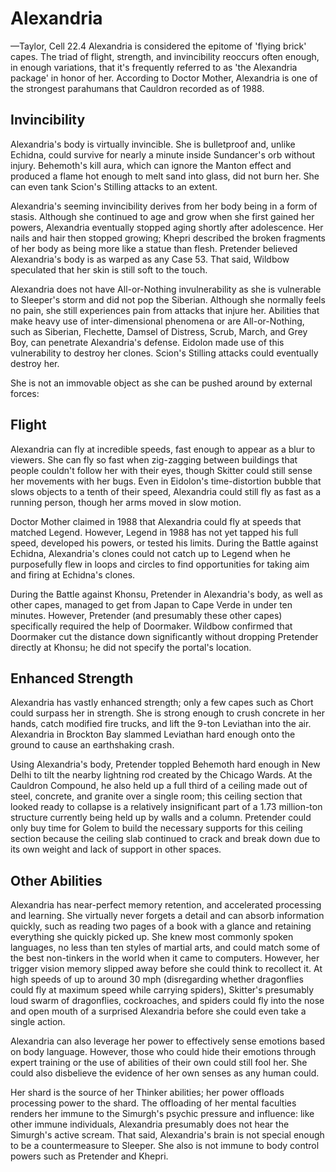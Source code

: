# Alexandria
—Taylor, Cell 22.4
Alexandria is considered the epitome of 'flying brick' capes. The triad of flight, strength, and invincibility reoccurs often enough, in enough variations, that it's frequently referred to as 'the Alexandria package' in honor of her. According to Doctor Mother, Alexandria is one of the strongest parahumans that Cauldron recorded as of 1988.

## Invincibility
Alexandria's body is virtually invincible. She is bulletproof and, unlike Echidna, could survive for nearly a minute inside Sundancer's orb without injury. Behemoth's kill aura, which can ignore the Manton effect and produced a flame hot enough to melt sand into glass, did not burn her. She can even tank Scion's Stilling attacks to an extent.

Alexandria's seeming invincibility derives from her body being in a form of stasis. Although she continued to age and grow when she first gained her powers, Alexandria eventually stopped aging shortly after adolescence. Her nails and hair then stopped growing; Khepri described the broken fragments of her body as being more like a statue than flesh. Pretender believed Alexandria's body is as warped as any Case 53. That said, Wildbow speculated that her skin is still soft to the touch.

Alexandria does not have All-or-Nothing invulnerability as she is vulnerable to Sleeper's storm and did not pop the Siberian. Although she normally feels no pain, she still experiences pain from attacks that injure her. Abilities that make heavy use of inter-dimensional phenomena or are All-or-Nothing, such as Siberian, Flechette, Damsel of Distress, Scrub, March, and Grey Boy, can penetrate Alexandria's defense. Eidolon made use of this vulnerability to destroy her clones. Scion's Stilling attacks could eventually destroy her.

She is not an immovable object as she can be pushed around by external forces:

## Flight
Alexandria can fly at incredible speeds, fast enough to appear as a blur to viewers. She can fly so fast when zig-zagging between buildings that people couldn't follow her with their eyes, though Skitter could still sense her movements with her bugs. Even in Eidolon's time-distortion bubble that slows objects to a tenth of their speed, Alexandria could still fly as fast as a running person, though her arms moved in slow motion.

Doctor Mother claimed in 1988 that Alexandria could fly at speeds that matched Legend. However, Legend in 1988 has not yet tapped his full speed, developed his powers, or tested his limits. During the Battle against Echidna, Alexandria's clones could not catch up to Legend when he purposefully flew in loops and circles to find opportunities for taking aim and firing at Echidna's clones.

During the Battle against Khonsu, Pretender in Alexandria's body, as well as other capes, managed to get from Japan to Cape Verde in under ten minutes. However, Pretender (and presumably these other capes) specifically required the help of Doormaker. Wildbow confirmed that Doormaker cut the distance down significantly without dropping Pretender directly at Khonsu; he did not specify the portal's location.

## Enhanced Strength
Alexandria has vastly enhanced strength; only a few capes such as  Chort could surpass her in strength. She is strong enough to crush concrete in her hands, catch modified fire trucks, and lift the 9-ton Leviathan into the air. Alexandria in  Brockton Bay slammed Leviathan hard enough onto the ground to cause an earthshaking crash.

Using Alexandria's body, Pretender toppled Behemoth hard enough in  New Delhi to tilt the nearby lightning rod created by the  Chicago Wards. At the Cauldron Compound, he also held up a full third of a ceiling made out of steel, concrete, and granite over a single room; this ceiling section that looked ready to collapse is a relatively insignificant part of a 1.73 million-ton structure currently being held up by walls and a column. Pretender could only buy time for Golem to build the necessary supports for this ceiling section because the ceiling slab continued to crack and break down due to its own weight and lack of support in other spaces.

## Other Abilities
Alexandria has near-perfect memory retention, and accelerated processing and learning. She virtually never forgets a detail and can absorb information quickly, such as reading two pages of a book with a glance and retaining everything she quickly picked up. She knew most commonly spoken languages, no less than ten styles of martial arts, and could match some of the best non-tinkers in the world when it came to computers. However, her trigger vision memory slipped away before she could think to recollect it. At high speeds of up to around 30 mph (disregarding whether dragonflies could fly at maximum speed while carrying spiders), Skitter's presumably loud swarm of dragonflies, cockroaches, and spiders could fly into the nose and open mouth of a surprised Alexandria before she could even take a single action.

Alexandria can also leverage her power to effectively sense emotions based on body language. However, those who could hide their emotions through expert training or the use of abilities of their own could still fool her. She could also disbelieve the evidence of her own senses as any human could.

Her shard is the source of her Thinker abilities; her power offloads processing power to the shard. The offloading of her mental faculties renders her immune to the Simurgh's psychic pressure and influence: like other immune individuals, Alexandria presumably does not hear the Simurgh's active scream. That said, Alexandria's brain is not special enough to be a countermeasure to Sleeper. She also is not immune to body control powers such as Pretender and Khepri.
